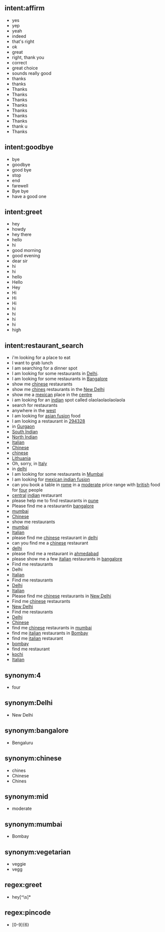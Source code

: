 ## intent:affirm
- yes
- yep
- yeah
- indeed
- that's right
- ok
- great
- right, thank you
- correct
- great choice
- sounds really good
- thanks
- thanks
- Thanks
- Thanks
- Thanks
- Thanks
- Thanks
- Thanks
- Thanks
- thank u
- Thanks

## intent:goodbye
- bye
- goodbye
- good bye
- stop
- end
- farewell
- Bye bye
- have a good one

## intent:greet
- hey
- howdy
- hey there
- hello
- hi
- good morning
- good evening
- dear sir
- hi
- hi
- hello
- Hello
- Hey
- Hi
- Hi
- Hi
- hi
- hi
- hi
- hi
- high

## intent:restaurant_search
- i'm looking for a place to eat
- I want to grab lunch
- I am searching for a dinner spot
- I am looking for some restaurants in [Delhi](location).
- I am looking for some restaurants in [Bangalore](location)
- show me [chinese](cuisine) restaurants
- show me [chines](cuisine:chinese) restaurants in the [New Delhi](location:Delhi)
- show me a [mexican](cuisine) place in the [centre](location)
- i am looking for an [indian](cuisine) spot called olaolaolaolaolaola
- search for restaurants
- anywhere in the [west](location)
- I am looking for [asian fusion](cuisine) food
- I am looking a restaurant in [294328](location)
- in [Gurgaon](location)
- [South Indian](cuisine)
- [North Indian](cuisine)
- [Italian](cuisine)
- [Chinese](cuisine:chinese)
- [chinese](cuisine)
- [Lithuania](location)
- Oh, sorry, in [Italy](location)
- in [delhi](location)
- I am looking for some restaurants in [Mumbai](location)
- I am looking for [mexican indian fusion](cuisine)
- can you book a table in [rome](location) in a [moderate](price:mid) price range with [british](cuisine) food for [four](people:4) people
- [central](location) [indian](cuisine) restaurant
- please help me to find restaurants in [pune](location)
- Please find me a restaurantin [bangalore](location)
- [mumbai](location)
- [Chinese](cuisine:chinese)
- show me restaurants
- [mumbai](location)
- [Italian](cuisine)
- please find me [chinese](cuisine) restaurant in [delhi](location)
- can you find me a [chinese](cuisine) restaurant
- [delhi](location)
- please find me a restaurant in [ahmedabad](location)
- please show me a few [italian](cuisine) restaurants in [bangalore](location)
- Find me restaurants
- Delhi
- [Italian](cuisine)
- Find me restaurants
- [Delhi](location)
- [Italian](cuisine)
- Please find me [chinese](cuisine) restaurants in [New Delhi](location:Delhi)
- Find me [chinese](cuisine) restaurants
- [New Delhi](location:Delhi)
- Find me restaurants
- [Delhi](location)
- [Chinese](cuisine:chinese)
- find me [chinese](cuisine) restaurants in [mumbai](location)
- find me [italian](cuisine) restaurants in [Bombay](location:mumbai)
- find me [italian](cuisine) restaurant
- [bombay](location)
- find me restaurant
- [kochi](location)
- [Italian](cuisine)

## synonym:4
- four

## synonym:Delhi
- New Delhi

## synonym:bangalore
- Bengaluru

## synonym:chinese
- chines
- Chinese
- Chines

## synonym:mid
- moderate

## synonym:mumbai
- Bombay

## synonym:vegetarian
- veggie
- vegg

## regex:greet
- hey[^\s]*

## regex:pincode
- [0-9]{6}
